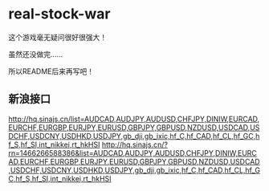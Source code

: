 # real-stock-war
这个游戏毫无疑问很好很强大！

虽然还没做完……

所以README后来再写吧！

## 新浪接口
http://hq.sinajs.cn/list=AUDCAD,AUDJPY,AUDUSD,CHFJPY,DINIW,EURCAD,EURCHF,EURGBP,EURJPY,EURUSD,GBPJPY,GBPUSD,NZDUSD,USDCAD,USDCHF,USDCNY,USDHKD,USDJPY,gb_dji,gb_ixic,hf_C,hf_CAD,hf_CL,hf_GC,hf_S,hf_SI,int_nikkei,rt_hkHSI
http://hq.sinajs.cn/?rn=1466266588386&list=AUDCAD,AUDJPY,AUDUSD,CHFJPY,DINIW,EURCAD,EURCHF,EURGBP,EURJPY,EURUSD,GBPJPY,GBPUSD,NZDUSD,USDCAD,USDCHF,USDCNY,USDHKD,USDJPY,gb_dji,gb_ixic,hf_C,hf_CAD,hf_CL,hf_GC,hf_S,hf_SI,int_nikkei,rt_hkHSI
